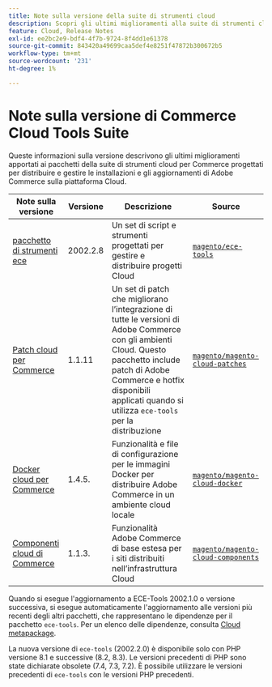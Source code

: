 ```yaml
---
title: Note sulla versione della suite di strumenti cloud
description: Scopri gli ultimi miglioramenti alla suite di strumenti cloud per Adobe Commerce.
feature: Cloud, Release Notes
exl-id: ee2bc2e9-bdf4-4f7b-9724-8f4dd1e61378
source-git-commit: 843420a49699caa5def4e8251f47872b300672b5
workflow-type: tm+mt
source-wordcount: '231'
ht-degree: 1%

---
```


# Note sulla versione di Commerce Cloud Tools Suite

Queste informazioni sulla versione descrivono gli ultimi miglioramenti apportati ai pacchetti della suite di strumenti cloud per Commerce progettati per distribuire e gestire le installazioni e gli aggiornamenti di Adobe Commerce sulla piattaforma Cloud.

| Note sulla versione | Versione | Descrizione | Source |
| ----------------- |----------| ---------------------------------------- | --------------------------- |
| [pacchetto di strumenti ece](ece-tools-package.md) | 2002.2.8 | Un set di script e strumenti progettati per gestire e distribuire progetti Cloud | [`magento/ece-tools`](https://github.com/magento/ece-tools/tree/2002.2.8) |
| [Patch cloud per Commerce](cloud-patches.md) | 1.1.11 | Un set di patch che migliorano l’integrazione di tutte le versioni di Adobe Commerce con gli ambienti Cloud. Questo pacchetto include patch di Adobe Commerce e hotfix disponibili applicati quando si utilizza `ece-tools` per la distribuzione | [`magento/magento-cloud-patches`](https://github.com/magento/magento-cloud-patches/tree/1.1.11) |
| [Docker cloud per Commerce](cloud-docker.md) | 1.4.5. | Funzionalità e file di configurazione per le immagini Docker per distribuire Adobe Commerce in un ambiente cloud locale | [`magento/magento-cloud-docker`](https://github.com/magento/magento-cloud-docker/tree/1.4.5) |
| [Componenti cloud di Commerce](cloud-components.md) | 1.1.3. | Funzionalità Adobe Commerce di base estesa per i siti distribuiti nell’infrastruttura Cloud | [`magento/magento-cloud-components`](https://github.com/magento/magento-cloud-components/tree/1.1.3) |

Quando si esegue l&#39;aggiornamento a ECE-Tools 2002.1.0 o versione successiva, si esegue automaticamente l&#39;aggiornamento alle versioni più recenti degli altri pacchetti, che rappresentano le dipendenze per il pacchetto `ece-tools`. Per un elenco delle dipendenze, consulta [Cloud metapackage](../development/overview.md#cloud-metapackage).

La nuova versione di `ece-tools` (2002.2.0) è disponibile solo con PHP versione 8.1 e successive (8.2, 8.3). Le versioni precedenti di PHP sono state dichiarate obsolete (7.4, 7.3, 7.2). È possibile utilizzare le versioni precedenti di `ece-tools` con le versioni PHP precedenti.


